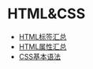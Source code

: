 # HTML&CSS

- [HTML标签汇总](#docs/html_label)
- [HTML属性汇总](#docs/html_property)
- [CSS基本语法](#docs/css_basic_syntax)


